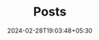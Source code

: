---
title: 'Posts'
summary: ' '
date: '2024-02-28T19:03:48+05:30'
draft: false
weight: 0
categories: ' '
---
